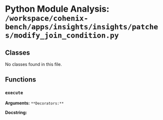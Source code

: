 # Python Module Analysis: `/workspace/cohenix-bench/apps/insights/insights/patches/modify_join_condition.py`

## Classes

No classes found in this file.


## Functions

### `execute`
**Arguments:** ``
**Decorators:** ``

**Docstring:**
```

```

